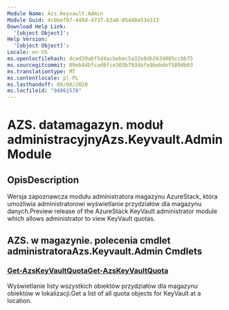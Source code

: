 ```yaml
---
Module Name: Azs.Keyvault.Admin
Module Guid: 4cbbef87-4d4d-473f-b3a8-054d8e53e313
Download Help Link:
  '[object Object]': 
Help Version:
  '[object Object]': 
Locale: en-US
ms.openlocfilehash: dced39a6f5d4acbebec5a32e8db2634085ccbb75
ms.sourcegitcommit: 09eb4dbfcad6fce303b793dafe9bebdef589db03
ms.translationtype: MT
ms.contentlocale: pl-PL
ms.lasthandoff: 08/08/2020
ms.locfileid: "94061578"
---
```

# <span data-ttu-id="5ed65-101">AZS. datamagazyn. moduł administracyjny</span><span class="sxs-lookup"><span data-stu-id="5ed65-101">Azs.Keyvault.Admin Module</span></span>
## <span data-ttu-id="5ed65-102">Opis</span><span class="sxs-lookup"><span data-stu-id="5ed65-102">Description</span></span>
<span data-ttu-id="5ed65-103">Wersja zapoznawcza modułu administratora magazynu AzureStack, która umożliwia administratorowi wyświetlanie przydziałów dla magazynu danych.</span><span class="sxs-lookup"><span data-stu-id="5ed65-103">Preview release of the AzureStack KeyVault administrator module which allows administrator to view KeyVault quotas.</span></span> 

## <span data-ttu-id="5ed65-104">AZS. w magazynie. polecenia cmdlet administratora</span><span class="sxs-lookup"><span data-stu-id="5ed65-104">Azs.Keyvault.Admin Cmdlets</span></span>
### [<span data-ttu-id="5ed65-105">Get-AzsKeyVaultQuota</span><span class="sxs-lookup"><span data-stu-id="5ed65-105">Get-AzsKeyVaultQuota</span></span>](Get-AzsKeyVaultQuota.md)
<span data-ttu-id="5ed65-106">Wyświetlanie listy wszystkich obiektów przydziałów dla magazynu obiektów w lokalizacji.</span><span class="sxs-lookup"><span data-stu-id="5ed65-106">Get a list of all quota objects for KeyVault at a location.</span></span>

